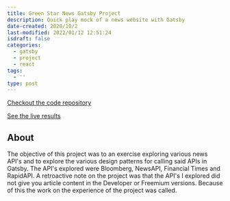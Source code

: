 ```yaml
---
title: Green Star News Gatsby Project
description: Quick play mock of a news website with Gatsby
date-created: 2020/10/2
last-modified: 2022/01/12 12:51:24
isdraft: false
categories:
  - gatsby
  - project
  - react
tags:
  - ''
type: post
---
```


[Checkout the code repository](https://github.com/LucasZapico/green-star-news-gatsby)

[See the live results](https://green-star-news.netlify.app/)

## About

The objective of this project was to an exercise exploring various news API's and to explore the various design patterns for calling said APIs in Gatsby. The API's explored were Bloomberg, NewsAPI, Financial Times and RapidAPI. A retroactive note on the project was that the API's I explored did not give you article content in the Developer or Freemium versions. Because of this the work on the experience of the project was called.
